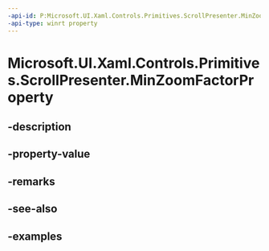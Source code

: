 ```yaml
---
-api-id: P:Microsoft.UI.Xaml.Controls.Primitives.ScrollPresenter.MinZoomFactorProperty
-api-type: winrt property
---
```


# Microsoft.UI.Xaml.Controls.Primitives.ScrollPresenter.MinZoomFactorProperty

<!--
public static Windows.UI.Xaml.DependencyProperty MinZoomFactorProperty { get; }
-->


## -description

## -property-value

## -remarks

## -see-also

## -examples


